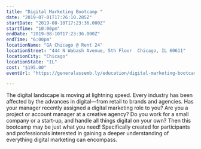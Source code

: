 ```yaml
---
title: "Digital Marketing Bootcamp "
date: "2019-07-01T17:26:10.285Z"
startDate: "2019-08-10T17:23:36.000Z"
startTime: "10:00pm"
endDate: "2019-08-10T17:23:36.000Z"
endTime: "6:00pm"
locationName: "GA Chicago @ Rent 24"
locationStreet: "444 N Wabash Avenue, 5th Floor  Chicago, IL 60611"
locationCity: "Chicago"
locationState: "IL"
cost: "$195.00"
eventUrl: "https://generalassemb.ly/education/digital-marketing-bootcamp--2/chicago/82056"

---
```


The digital landscape is moving at lightning speed. Every industry has been affected by the advances in digital—from retail to brands and agencies. Has your manager recently assigned a digital marketing role to you? Are you a project or account manager at a creative agency? Do you work for a small company or a start-up, and handle all things digital on your own? Then this bootcamp may be just what you need! Specifically created for participants and professionals interested in gaining a deeper understanding of everything digital marketing can encompass.

